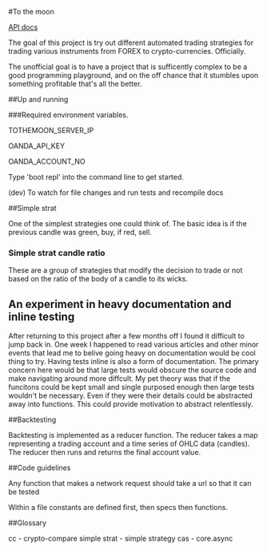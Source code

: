 #To the moon

[API docs](https://leonmanrolls.github.io/tothemoon/) 

The goal of this project is try out different automated trading strategies for trading various instruments 
from FOREX to crypto-currencies. Officially. 

The unofficial goal is to have a project that is sufficently complex to be a good programming playground, and on the 
off chance that it stumbles upon something profitable that's all the better.   

##Up and running

###Required environment variables.

TOTHEMOON_SERVER_IP

OANDA_API_KEY

OANDA_ACCOUNT_NO

Type 'boot repl' into the command line to get started. 

(dev) To watch for file changes and run tests and recompile docs

##Simple strat

One of the simplest strategies one could think of. The basic idea is if the previous candle was green, buy, if red, 
sell.

### Simple strat candle ratio

These are a group of strategies that modify the decision to trade or not based on the ratio of the body of a candle 
to its wicks.

## An experiment in heavy documentation and inline testing

After returning to this project after a few months off I found it difficult to jump back in. One week I happened to 
read various articles and other minor events that lead me to belive going heavy on documentation would be cool thing 
to try. Having tests inline is also a form of documentation. The primary concern here would be that large tests 
would obscure the source code and make navigating around more diffcult. My pet theory was that if the funcitons 
could be kept small and single purposed enough then large tests wouldn't be necessary. Even if they were their 
details could be abstracted away into functions. This could provide motivation to abstract relentlessly. 

##Backtesting

Backtesting is implemented as a reducer function. The reducer takes a map representing a trading account 
and a time series of OHLC data (candles). The reducer then runs and returns the final account value. 

##Code guidelines

Any function that makes a network request should take a url so that it can be tested

Within a file constants are defined first, then specs then functions.


##Glossary 

cc - crypto-compare
simple strat - simple strategy
cas - core.async
